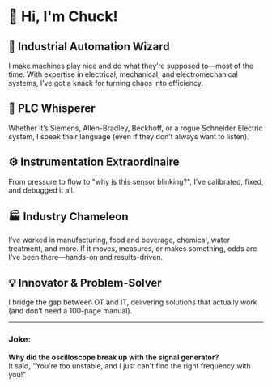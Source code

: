 # 👋 Hi, I'm Chuck!

## 🔧 Industrial Automation Wizard
I make machines play nice and do what they’re supposed to—most of the time. With expertise in electrical, mechanical, and electromechanical systems, I’ve got a knack for turning chaos into efficiency.

## 🤖 PLC Whisperer
Whether it’s Siemens, Allen-Bradley, Beckhoff, or a rogue Schneider Electric system, I speak their language (even if they don’t always want to listen).

## ⚙️ Instrumentation Extraordinaire
From pressure to flow to "why is this sensor blinking?", I’ve calibrated, fixed, and debugged it all.

## 🏭 Industry Chameleon
I’ve worked in manufacturing, food and beverage, chemical, water treatment, and more. If it moves, measures, or makes something, odds are I’ve been there—hands-on and results-driven.

## 💡 Innovator & Problem-Solver
I bridge the gap between OT and IT, delivering solutions that actually work (and don’t need a 100-page manual).

---

### Joke:
**Why did the oscilloscope break up with the signal generator?**  
It said, "You're too unstable, and I just can't find the right frequency with you!"
